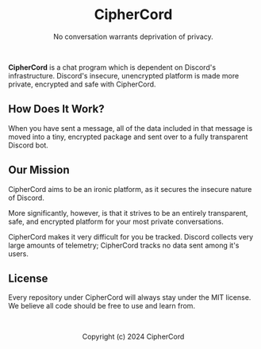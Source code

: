<div align='center'>

# CipherCord

No conversation warrants deprivation of privacy.

</div>
<br>

**CipherCord** is a chat program which is dependent on Discord's infrastructure. Discord's insecure, unencrypted platform is made more private, encrypted and safe with CipherCord.

## How Does It Work?

When you have sent a message, all of the data included in that message is moved into a tiny, encrypted package and sent over to a fully transparent Discord bot.

## Our Mission

CipherCord aims to be an ironic platform, as it secures the insecure nature of Discord.

More significantly, however, is that it strives to be an entirely transparent, safe, and encrypted platform for your most private conversations.

CipherCord makes it very difficult for you be tracked. Discord collects very large amounts of telemetry; CipherCord tracks no data sent among it's users.

## License

Every repository under CipherCord will always stay under the MIT license. We believe all code should be free to use and learn from.

<br>

<div align='center'>

Copyright (c) 2024 CipherCord

</div>
